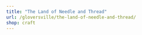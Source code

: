 ```yaml
---
title: "The Land of Needle and Thread"
url: /gloversville/the-land-of-needle-and-thread/
shop: craft
---
```

